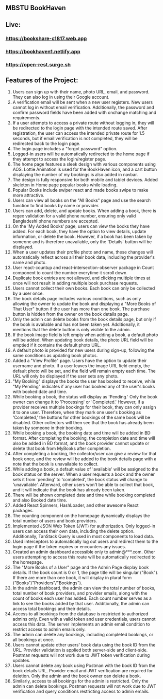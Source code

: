 ## MBSTU BookHaven

## Live:

### https://bookshare-c1817.web.app

### https://bookhaven1.netlify.app

### https://open-rest.surge.sh

## Features of the Project:

1. Users can sign up with their name, photo URL, email, and password. They can also log in using their Google account.
2. A verification email will be sent when a new user registers. New users cannot log in without email verification. Additionally, the password and confirm password fields have been added with onchange matching and requirements.
3. If a user attempts to access a private route without logging in, they will be redirected to the login page with the intended route saved. After registration, the user can access the intended private route for 1.5 seconds, but if email verification is not completed, they will be redirected back to the login page.
4. The login page includes a "forgot password" option.
5. Logged-in users will be automatically redirected to the home page if they attempt to access the login/register page.
6. The home page features a sleek design with various components using AOS. Lottie Animation is used for the BookHaven icon, and a cart button displaying the number of my bookings is also added in navbar.
7. The design is fully responsive for both mobile and tablet devices. Added skeleton in Home page popular books while loading.
8. Popular Books include swiper react and made books swipe to make more attractive.
9. Users can view all books on the "All Books" page and use the search function to find books by name or provider.
10. Users can add, delete, and update books. When adding a book, there is regex validation for a valid phone number, ensuring only valid Bangladeshi phone numbers are accepted.
11. On the 'My Added Books' page, users can view the books they have added. For each book, they have the option to view details, update information, or delete the book. However, if a book has been taken by someone and is therefore unavailable, only the 'Details' button will be displayed.
12. When a user updates their profile photo and name, these changes will automatically reflect across all their book data, including the provider's name and photo.
13. User react-countup and react-intersection-observer package in Count component to count the number everytime it scroll down.
14. Duplicate book entries are not allowed, and clicking multiple times at once will not result in adding multiple book purchase requests.
15. Users cannot collect their own books. Each book can only be collected by a user once.
16. The book details page includes various conditions, such as only allowing the owner to update the book and displaying a "More Books of That User" button if the user has more than one book. The purchase button is hidden from the owner on the book details page.
17. Only the admin can delete books from the book details page, but only if the book is available and has not been taken yet. Additionally, it mentions that the delete button is only visible to the admin.
18. If the book image field is left empty when adding a book, a default photo will be added. When updating book details, the photo URL field will be emptied if it contains the default photo URL.
19. A default photo is provided for new users during sign-up, following the same conditions as updating book photos.
20. Added a "View Profile" page. Users have the option to update their username and photo. If a user leaves the image URL field empty, the default photo will be set, and the field will remain empty each time. The URL will only be displayed if the user sets any photo.
21. "My Booking" displays the books the user has booked to receive, while "My Pending" indicates if any user has booked any of the user's books with booked date and time.
22. While booking a book, the status will display as 'Pending.' Only the book owner can change it to 'Processing' or 'Completed.' However, if a provider receives multiple bookings for their book, they can only assign it to one user. Therefore, when they mark one user's booking as 'Completed,' the buttons for other bookings of the same book will be disabled. Other collectors will then see that the book has already been taken by someone in their booking.
23. While booking a book, the booking date and time will be added in BD format. After completing the booking, the completion date and time will also be added in BD format, and the book provider cannot update or delete that book from MyBooks after completion.
24. After completing a booking, the collector/user can give a review for that book once, and the review will be added to the book details page with a note that the book is unavailable to collect.
25. While adding a book, a default value of 'available' will be assigned to the book status on the server. When a user requests a book and the owner sets it from 'pending' to 'completed', the book status will change to 'unavailable'. Afterward, other users won't be able to collect that book, and it will indicate that the book has already been taken.
26. There will be shown completed date and time while booking completed and also Booked date time.
27. Added React Spinners, HashLoader, and other awesome React packages.
28. The counting component on the homepage dynamically displays the total number of users and book providers.
29. Implemented JSON Web Token (JWT) for authorization. Only logged-in users can access their own data, including the delete option. Additionally, TanStack Query is used in most components to load data.
30. Used interceptors to automatically log out users and redirect them to the login page if the token expires or encounters any issues.
31. Created an admin dashboard accessible only to admin@\*\*\*.com. Other users attempting to access this route will be automatically redirected to the homepage.
32. The "More Books of a User" page and the Admin Page display book details. If the book count is 0 or 1, the page title will be singular ("Book"). If there are more than one book, it will display in plural form ("Books"/"Providers"/"Bookings").
33. In the admin dashboard, the admin can view the total number of books, total number of book providers, and provider emails, along with the count of books each user has added. Each count number serves as a link to see the books added by that user. Additionally, the admin can access total bookings and their details.
34. Access to all bookings from the database is restricted to authorized admins only. Even with a valid token and user credentials, users cannot access this data. The server implements an admin email condition to restrict access to admin emails only.
35. The admin can delete any bookings, including completed bookings, or all bookings at once.
36. Users cannot update other users' book data using the book ID from the URL. Provider validation is applied both server-side and client-side. Postman requests will not work due to JWT token verification during updates.
37. Users cannot delete any book using Postman with the book ID from the book details URL. Provider email and JWT verification are required for deletion. Only the admin and the book owner can delete a book.
38. Similarly, access to all bookings for the admin is restricted. Only the admin can delete bookings. Postman requests will not work due to JWT verification and query conditions restricting access to admin emails.
